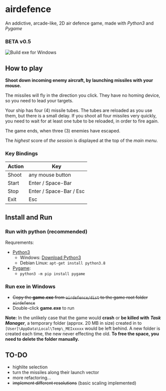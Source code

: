 # airdefence

An addictive, arcade-like, 2D air defence game, made with *Python3* and *Pygame*

### **BETA** v0.5 ###

![Build exe for Windows](https://github.com/JValtteri/airdefence/workflows/Build%20exe%20for%20Windows/badge.svg)

## How to play ##

**Shoot down incoming enemy aircraft, by launching missiles with your mouse.**

The missiles will fly in the direction you click. They have no homing device, 
so you need to lead your targets.

Your ship has four (4) missile tubes. The tubes are reloaded as you use them, 
but there is a small delay. If you shoot all four missiles very quickly, you 
need to wait for at least one tube to be reloaded, in order to fire again.

The game ends, when three (3) enemies have escaped.

The *highest* score of *the session* is displayed at the top of the *main menu*.

### Key Bindings ###

| Action | Key                     |
| ------ | ----------------------- |
| Shoot  | any mouse button        |
| Start  | Enter / Space-Bar       |
| Stop   | Enter / Space-Bar / Esc |
| Exit   | Esc                     |


## Install and Run ##

### Run with python (recommended) ###

Requrements: 
- [Python3](https://www.python.org/downloads/)
  - Windows: [Download Python3](https://www.python.org/downloads/)
  - Debian Linux: ```apt-get install python3.8```
- [Pygame](https://www.pygame.org/wiki/GettingStarted):
  - ```python3 -m pip install pygame```


### Run exe in Windows ###
- ~~Copy the **game.exe** from ```airdefence/dist``` to the game root folder ```airdefence```~~
- Double-click **game.exe** to run

**Note:** In the unlikely case that the game would **crash** or **be killed with** ***Task Manager***, 
a temporary folder (approx. 20 MB in size) created in to ```[User]\AppData\Local\Temp\_MEIxxxxx``` would be 
left behind. A new folder is created each time, the new never effecting the old.
**To free the space, you need to delete the folder manually.**

## TO-DO ##
- highlite selection
- turn the missiles along their launch vector
- more refactoring...
- ~~implement different resolutions~~ (basic scaling implemented)

